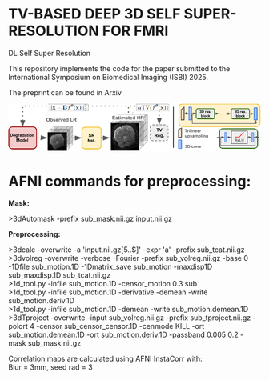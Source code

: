 # TV-BASED DEEP 3D SELF SUPER-RESOLUTION FOR FMRI
DL Self Super Resolution

This repository implements the code for the paper submitted to the International Symposium on Biomedical Imaging (ISBI) 2025.

The preprint can be found in Arxiv

![Image](SR_model_compact_v3.png)

# AFNI commands for preprocessing:

**Mask:**

\>3dAutomask -prefix sub_mask.nii.gz input.nii.gz

**Preprocessing:**

\>3dcalc -overwrite -a 'input.nii.gz[5..$]' -expr 'a' -prefix sub_tcat.nii.gz  
\>3dvolreg -overwrite -verbose -Fourier -prefix sub_volreg.nii.gz -base 0 -1Dfile sub_motion.1D -1Dmatrix_save sub_motion -maxdisp1D sub_maxdisp.1D sub_tcat.nii.gz  
\>1d_tool.py -infile sub_motion.1D -censor_motion 0.3 sub  
\>1d_tool.py -infile sub_motion.1D -derivative -demean -write sub_motion.deriv.1D  
\>1d_tool.py -infile sub_motion.1D -demean -write sub_motion.demean.1D  
\>3dTproject -overwrite -input sub_volreg.nii.gz -prefix sub_tproject.nii.gz -polort 4 -censor sub_censor_censor.1D -cenmode KILL -ort sub_motion.demean.1D -ort sub_motion.deriv.1D -passband 0.005 0.2 -mask sub_mask.nii.gz  

Correlation maps are calculated using AFNI InstaCorr with:  
Blur = 3mm, seed rad = 3

